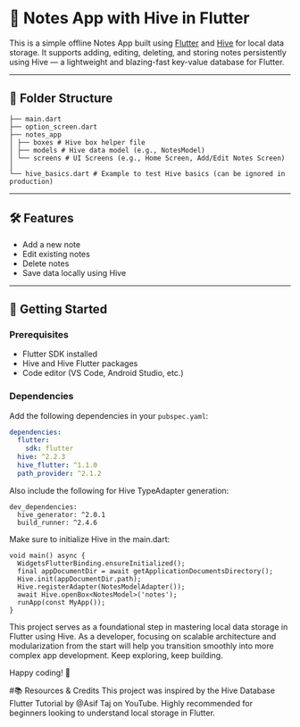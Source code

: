 # 📝 Notes App with Hive in Flutter

This is a simple offline Notes App built using [Flutter](https://flutter.dev/) and [Hive](https://docs.hivedb.dev/) for local data storage. It supports adding, editing, deleting, and storing notes persistently using Hive — a lightweight and blazing-fast key-value database for Flutter.

---

## 📁 Folder Structure

```
├── main.dart
├── option_screen.dart
├── notes_app
│ ├── boxes # Hive box helper file
│ ├── models # Hive data model (e.g., NotesModel)
│ └── screens # UI Screens (e.g., Home Screen, Add/Edit Notes Screen)
│
└── hive_basics.dart # Example to test Hive basics (can be ignored in production)
```

---

## 🛠️ Features

- Add a new note
- Edit existing notes
- Delete notes
- Save data locally using Hive


---

## 🚀 Getting Started

### Prerequisites

- Flutter SDK installed
- Hive and Hive Flutter packages
- Code editor (VS Code, Android Studio, etc.)

### Dependencies

Add the following dependencies in your `pubspec.yaml`:

```yaml
dependencies:
  flutter:
    sdk: flutter
  hive: ^2.2.3
  hive_flutter: ^1.1.0
  path_provider: ^2.1.2
```
Also include the following for Hive TypeAdapter generation:
```
dev_dependencies:
  hive_generator: ^2.0.1
  build_runner: ^2.4.6
```
Make sure to initialize Hive in the main.dart:
```
void main() async {
  WidgetsFlutterBinding.ensureInitialized();
  final appDocumentDir = await getApplicationDocumentsDirectory();
  Hive.init(appDocumentDir.path);
  Hive.registerAdapter(NotesModelAdapter());
  await Hive.openBox<NotesModel>('notes');
  runApp(const MyApp());
}
```

This project serves as a foundational step in mastering local data storage in Flutter using Hive. As a developer, focusing on scalable architecture and modularization from the start will help you transition smoothly into more complex app development. Keep exploring, keep building.

Happy coding! 🚀

#📚 Resources & Credits
This project was inspired by the Hive Database Flutter Tutorial by @Asif Taj on YouTube. Highly recommended for beginners looking to understand local storage in Flutter.

